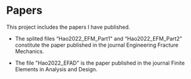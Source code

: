 # Papers
This project includes the papers I have published.

* The splited files “Hao2022_EFM_Part1" and “Hao2022_EFM_Part2" constitute the paper published in the journal Engineering Fracture Mechanics.

* The file "Hao2022_EFAD" is the paper published in the journal Finite Elements in Analysis and Design.
